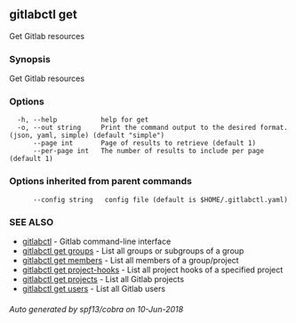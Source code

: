 ## gitlabctl get

Get Gitlab resources

### Synopsis

Get Gitlab resources

### Options

```
  -h, --help           help for get
  -o, --out string     Print the command output to the desired format. (json, yaml, simple) (default "simple")
      --page int       Page of results to retrieve (default 1)
      --per-page int   The number of results to include per page (default 1)
```

### Options inherited from parent commands

```
      --config string   config file (default is $HOME/.gitlabctl.yaml)
```

### SEE ALSO

* [gitlabctl](gitlabctl.md)	 - Gitlab command-line interface
* [gitlabctl get groups](gitlabctl_get_groups.md)	 - List all groups or subgroups of a group
* [gitlabctl get members](gitlabctl_get_members.md)	 - List all members of a group/project
* [gitlabctl get project-hooks](gitlabctl_get_project-hooks.md)	 - List all project hooks of a specified project
* [gitlabctl get projects](gitlabctl_get_projects.md)	 - List all Gitlab projects
* [gitlabctl get users](gitlabctl_get_users.md)	 - List all Gitlab users

###### Auto generated by spf13/cobra on 10-Jun-2018
